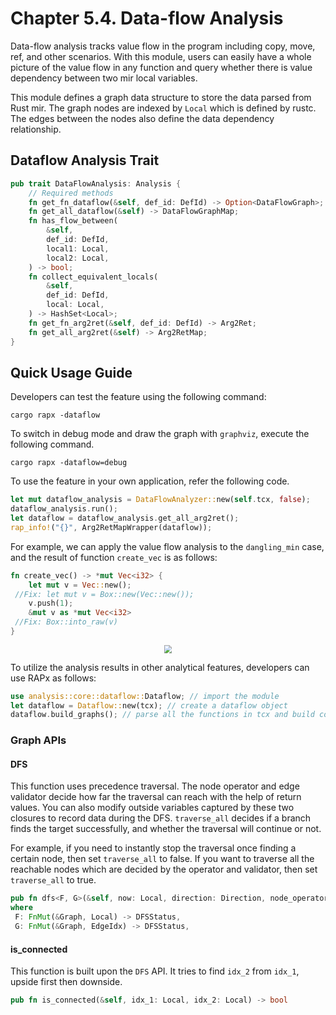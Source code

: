 # Chapter 5.4. Data-flow Analysis
Data-flow analysis tracks value flow in the program including copy, move, ref, and other scenarios. With this module, users can easily have a whole picture of the value flow in any function and query whether there is value dependency between two mir local variables.

This module defines a graph data structure to store the data parsed from Rust mir. The graph nodes are indexed by `Local` which is defined by rustc. The edges between the nodes also define the data dependency relationship.

## Dataflow Analysis Trait

```rust
pub trait DataFlowAnalysis: Analysis {
    // Required methods
    fn get_fn_dataflow(&self, def_id: DefId) -> Option<DataFlowGraph>;
    fn get_all_dataflow(&self) -> DataFlowGraphMap;
    fn has_flow_between(
        &self,
        def_id: DefId,
        local1: Local,
        local2: Local,
    ) -> bool;
    fn collect_equivalent_locals(
        &self,
        def_id: DefId,
        local: Local,
    ) -> HashSet<Local>;
    fn get_fn_arg2ret(&self, def_id: DefId) -> Arg2Ret;
    fn get_all_arg2ret(&self) -> Arg2RetMap;
}
```

## Quick Usage Guide
Developers can test the feature using the following command:
```shell
cargo rapx -dataflow
```

To switch in debug mode and draw the graph with `graphviz`, execute the following command.
```shell
cargo rapx -dataflow=debug
```

To use the feature in your own application, refer the following code.
```rust
let mut dataflow_analysis = DataFlowAnalyzer::new(self.tcx, false);
dataflow_analysis.run();
let dataflow = dataflow_analysis.get_all_arg2ret();
rap_info!("{}", Arg2RetMapWrapper(dataflow));
```

For example, we can apply the value flow analysis to the `dangling_min` case, and the result of function `create_vec` is as follows:
```rust
fn create_vec() -> *mut Vec<i32> {
    let mut v = Vec::new();
 //Fix: let mut v = Box::new(Vec::new());
    v.push(1);
    &mut v as *mut Vec<i32>
 //Fix: Box::into_raw(v)
}
```
<div align="center"><img src="figure/create_vec.png" style="zoom: 80%;"></div>

To utilize the analysis results in other analytical features, developers can use RAPx as follows:
```rust
use analysis::core::dataflow::Dataflow; // import the module
let dataflow = Dataflow::new(tcx); // create a dataflow object
dataflow.build_graphs(); // parse all the functions in tcx and build corresponding graphs
```

### Graph APIs

#### DFS
This function uses precedence traversal. The node operator and edge validator decide how far the traversal can reach with the help of return values. You can also modify outside variables captured by these two closures to record data during the DFS. `traverse_all` decides if a branch finds the target successfully, and whether the traversal will continue or not.

For example, if you need to instantly stop the traversal once finding a certain node, then set `traverse_all` to false.
If you want to traverse all the reachable nodes which are decided by the operator and validator, then set `traverse_all` to true.

```rust
pub fn dfs<F, G>(&self, now: Local, direction: Direction, node_operator: &mut F, edge_validator: &mut G, traverse_all: bool) -> DFSStatus
where 
 F: FnMut(&Graph, Local) -> DFSStatus,
 G: FnMut(&Graph, EdgeIdx) -> DFSStatus,
```

#### is_connected

This function is built upon the `DFS` API. It tries to find `idx_2` from `idx_1`, upside first then downside.

```rust
pub fn is_connected(&self, idx_1: Local, idx_2: Local) -> bool
```
